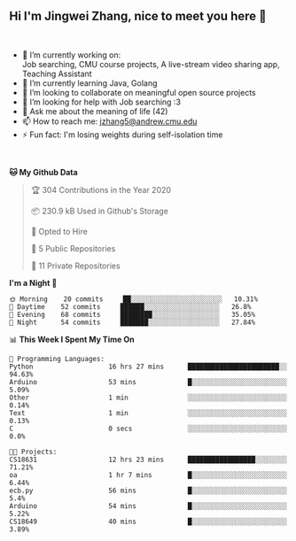 Hi I'm Jingwei Zhang, nice to meet you here 👋
---
<br>


- 🔭 I’m currently working on: <br>
    Job searching, CMU course projects, A live-stream video sharing app, Teaching Assistant
- 🌱 I’m currently learning Java, Golang
- 👯 I’m looking to collaborate on meaningful open source projects
- 🤔 I’m looking for help with Job searching :3
- 💬 Ask me about the meaning of life (42)
- 📫 How to reach me: jzhang5@andrew.cmu.edu
- ⚡ Fun fact: I'm losing weights during self-isolation time
<br>


<!--START_SECTION:waka-->
**🐱 My Github Data** 

> 🏆 304 Contributions in the Year 2020
 > 
> 📦 230.9 kB Used in Github's Storage 
 > 
> 💼 Opted to Hire
 > 
> 📜 5 Public Repositories
 > 
> 🔑 11 Private Repositories 

**I'm a Night 🦉** 

```text
🌞 Morning    20 commits     ██░░░░░░░░░░░░░░░░░░░░░░░   10.31% 
🌆 Daytime    52 commits     ██████░░░░░░░░░░░░░░░░░░░   26.8% 
🌃 Evening    68 commits     ████████░░░░░░░░░░░░░░░░░   35.05% 
🌙 Night      54 commits     ███████░░░░░░░░░░░░░░░░░░   27.84%

```


📊 **This Week I Spent My Time On** 

```text
💬 Programming Languages: 
Python                   16 hrs 27 mins      ███████████████████████░░   94.63% 
Arduino                  53 mins             █░░░░░░░░░░░░░░░░░░░░░░░░   5.09% 
Other                    1 min               ░░░░░░░░░░░░░░░░░░░░░░░░░   0.14% 
Text                     1 min               ░░░░░░░░░░░░░░░░░░░░░░░░░   0.13% 
C                        0 secs              ░░░░░░░░░░░░░░░░░░░░░░░░░   0.0%

🐱‍💻 Projects: 
CS18631                  12 hrs 23 mins      █████████████████░░░░░░░░   71.21% 
oa                       1 hr 7 mins         █░░░░░░░░░░░░░░░░░░░░░░░░   6.44% 
ecb.py                   56 mins             █░░░░░░░░░░░░░░░░░░░░░░░░   5.4% 
Arduino                  54 mins             █░░░░░░░░░░░░░░░░░░░░░░░░   5.22% 
CS18649                  40 mins             █░░░░░░░░░░░░░░░░░░░░░░░░   3.89%

```


<!--END_SECTION:waka-->
